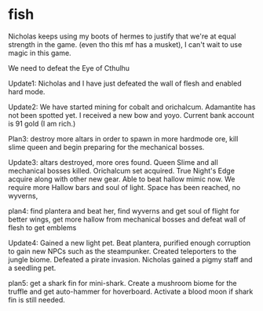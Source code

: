 # fish

Nicholas keeps using my boots of hermes to justify that we're at equal strength in the game. (even tho
this mf has a musket), I can't wait to use magic in this game.

We need to defeat the Eye of Cthulhu

Update1: Nicholas and I have just defeated the wall of flesh and enabled hard mode.

Update2: We have started mining for cobalt and orichalcum. Adamantite has not been spotted yet. I received a new bow and yoyo. Current bank account is 91 gold (I am rich.)

Plan3: destroy more altars in order to spawn in more hardmode ore, kill slime queen and begin preparing for the mechanical bosses.

Update3: altars destroyed, more ores found. Queen Slime and all mechanical bosses killed. Orichalcum set acquired. True Night's Edge acquire along with other new gear. Able to beat hallow mimic now. We require more Hallow bars and soul of light. Space has been reached, no wyverns,

plan4: find plantera and beat her, find wyverns and get soul of flight for better wings, get more hallow from mechanical bosses and defeat wall of flesh to get emblems

Update4: Gained a new light pet. Beat plantera, purified enough corruption to gain new NPCs such as the steampunker. Created teleporters to the jungle biome. Defeated a pirate invasion. Nicholas gained a pigmy staff and a seedling pet.

plan5: get a shark fin for mini-shark. Create a mushroom biome for the truffle and get auto-hammer for hoverboard. Activate a blood moon if shark fin is still needed.